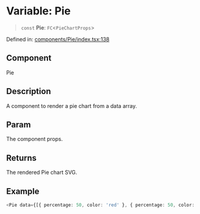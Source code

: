 # Variable: Pie

> `const` **Pie**: `FC`\<`PieChartProps`\>

Defined in: [components/Pie/index.tsx:138](https://github.com/onyx-og/prismal/blob/7e948b825c73ffc9bb10fe5a1890783eb7215c77/packages/react/src/components/Pie/index.tsx#L138)

## Component

Pie

## Description

A component to render a pie chart from a data array.

## Param

The component props.

## Returns

The rendered Pie chart SVG.

## Example

```ts
<Pie data={[{ percentage: 50, color: 'red' }, { percentage: 50, color: 'blue' }]} />
```
